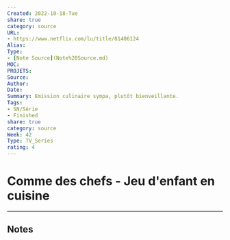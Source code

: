 ```yaml
---
Created: 2022-10-18-Tue
share: true 
category: source
URL:
- https://www.netflix.com/lu/title/81406124 
Alias:
Type: 
- [Note Source](Note%20Source.md)
MOC: 
PROJETS:
Source:
Author:
Date:
Summary: Emission culinaire sympa, plutôt bienveillante.
Tags: 
- SN/Série 
- Finished 
share: true 
category: source
Week: 42
Type: TV_Series 
rating: 4
---
```


# Comme des chefs - Jeu d'enfant en cuisine


***

## Notes
